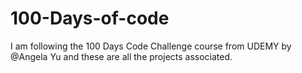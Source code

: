# 100-Days-of-code
I am following the 100 Days Code Challenge course from UDEMY by @Angela Yu and these are all the projects associated.
